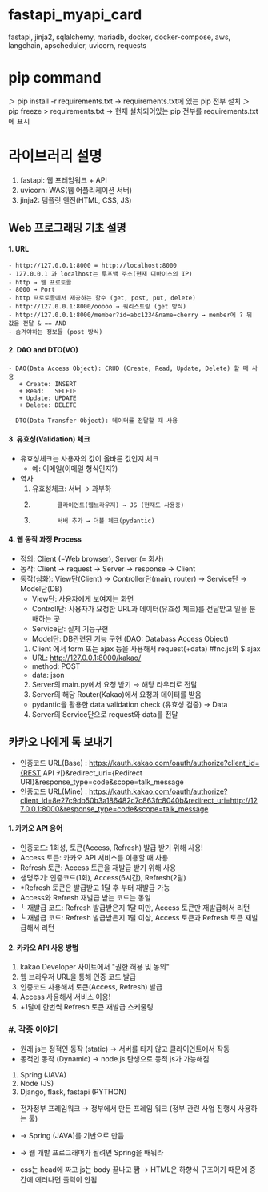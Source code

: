 # fastapi_myapi_card
fastapi, jinja2, sqlalchemy, mariadb, docker, docker-compose, aws, langchain, apscheduler, uvicorn, requests

# pip command
＞ pip install -r requirements.txt → requirements.txt에 있는 pip 전부 설치
＞ pip freeze > requirements.txt → 현재 설치되어있는 pip 전부를 requirements.txt에 표시

# 라이브러리 설명
1. fastapi: 웹 프레임워크 + API
2. uvicorn: WAS(웹 어플리케이션 서버)
3. jinja2: 템플릿 엔진(HTML, CSS, JS)

## Web 프로그래밍 기초 설명
#### 1. URL
    - http://127.0.0.1:8000 = http://localhost:8000
    - 127.0.0.1 과 localhost는 루프백 주소(현재 디바이스의 IP)
    - http → 웹 프로토콜
    - 8000 → Port
    - http 프로토콜에서 제공하는 함수 (get, post, put, delete)
    - http://127.0.0.1:8000/ooooo → 쿼리스트링 (get 방식)
    - http://127.0.0.1:8000/member?id=abc1234&name=cherry → member에 ? 뒤 값을 전달 & == AND
    - 숨겨야하는 정보들 (post 방식)

#### 2. DAO and DTO(VO)
    - DAO(Data Access Object): CRUD (Create, Read, Update, Delete) 할 때 사용
       + Create: INSERT
       + Read:   SELETE
       + Update: UPDATE
       + Delete: DELETE

    - DTO(Data Transfer Object): 데이터를 전달할 때 사용
    
#### 3. 유효성(Validation) 체크
  - 유효성체크는 사용자의 값이 올바른 값인지 체크
     + 예: 이메일(이메일 형식인지?)
  - 역사
    1. 유효성체크: 서버 → 과부하
    2.            클라이언트(웹브라우저) → JS (현재도 사용중)
    3.            서버 추가 → 더블 체크(pydantic)
    
#### 4. 웹 동작 과정 Process
  - 정의: Client (=Web browser), Server (= 회사)
  - 동작: Client → request → Server → response → Client
  - 동작(심화): View단(Client) → Controller단(main, router) → Service단 → Model단(DB)
    + View단: 사용자에게 보여지는 화면
    + Controll단: 사용자가 요청한 URL과 데이터(유효성 체크)를 전달받고 일을 분배하는 곳
    + Service단: 실제 기능구현
    + Model단: DB관련된 기능 구현 (DAO: Databass Access Object)
    1. Client 에서 form 또는 ajax 등을 사용해서 request(+data) #fnc.js의 $.ajax
      - URL: http://127.0.0.1:8000/kakao/
      - method: POST
      - data: json
    2. Server의 main.py에서 요청 받기 → 해당 라우터로 전달
    3. Server의 해당 Router(Kakao)에서 요청과 데이터를 받음
      - pydantic을 활용한 data validation check (유효성 검증) → Data
    4. Server의 Service단으로 request와 data를 전달


## 카카오 나에게 톡 보내기
- 인증코드 URL(Base) : https://kauth.kakao.com/oauth/authorize?client_id={REST API 키}&redirect_uri={Redirect URI}&response_type=code&scope=talk_message
- 인증코드 URL(Mine) : https://kauth.kakao.com/oauth/authorize?client_id=8e27c9db50b3a186482c7c863fc8040b&redirect_uri=http://127.0.0.1:8000&response_type=code&scope=talk_message


#### 1. 카카오 API 용어
- 인증코드: 1회성, 토큰(Access, Refresh) 발급 받기 위해 사용!
- Access 토큰: 카카오 API 서비스를 이용할 때 사용
- Refresh 토큰: Access 토큰을 재발급 받기 위해 사용
- 생명주기: 인증코드(1회), Access(6시간), Refresh(2달)
- *Refresh 토큰은 발급받고 1달 후 부터 재발급 가능
- Access와 Refresh 재발급 받는 코드는 동일
- └ 재발급 코드: Refresh 발급받은지 1달 미만, Access 토큰만 재발급해서 리턴
- └ 재발급 코드: Refresh 발급받은지 1달 이상, Access 토큰과 Refresh 토큰 재발급해서 리턴

#### 2. 카카오 API 사용 방법
1. kakao Developer 사이트에서 "권한 허용 및 동의"
2. 웹 브라우저 URL을 통해 인증 코드 발급
3. 인증코드 사용해서 토큰(Access, Refresh) 발급
4. Access 사용해서 서비스 이용!
5. +1달에 한번씩 Refresh 토큰 재발급 스케줄링

### #. 각종 이야기
- 원래 js는 정적인 동작 (static) → 서버를 타지 않고 클라이언트에서 작동
- 동적인 동작 (Dynamic) → node.js  탄생으로 동적 js가 가능해짐

1. Spring (JAVA)
2. Node (JS)
3. Django, flask, fastapi (PYTHON)

- 전자정부 프레임워크 → 정부에서 만든 프레임 워크 (정부 관련 사업 진행시 사용하는 툴)
- → Spring (JAVA)를 기반으로 만듬
- → 웹 개발 프로그래머가 될려면 Spring을 배워라

- css는 head에 짜고 js는 body 끝나고 짬 → HTML은 하향식 구조이기 때문에 중간에 에러나면 출력이 안됨